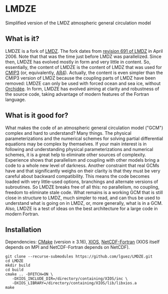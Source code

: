 # LMDZE
Simplified version of the LMDZ atmospheric general circulation model

## What is it?

LMDZE is a fork of [LMDZ](http://lmdz.lmd.jussieu.fr). The fork dates
from [revision 691 of
LMDZ](http://trac.lmd.jussieu.fr/LMDZ/changeset/691) in
April 2006. Note that that was the time just before LMDZ was
parallelized. Since then, LMDZE has evolved mostly in form and very
little in content. So, essentially, the content of LMDZE is the
content of LMDZ that was used for
[CMIP3](https://www.wcrp-climate.org/wgcm-cmip/wgcm-cmip3) (or,
equivalently, [AR4](https://www.ipcc.ch/report/ar4/syr)). Actually,
the content is even simpler than the CMIP3 version of LMDZ because the
coupling parts of LMDZ have been removed: LMDZE can only be used with
forced ocean and sea ice, without
[Orchidée](https://orchidee.ipsl.fr). In form, LMDZE has evolved
aiming at clarity and robustness of the source code, taking advantage
of modern features of the Fortran language.

## What is it good for?

What makes the code of an atmospheric general circulation model
("GCM") complex and hard to understand? Many things. The physical
parameterizations and the numerical schemes for solving partial
differential equations may be complex by themselves. If your main
interest is in following and understanding physical parameterizations
and numerical schemes, it is a great help to eliminate other sources
of complexity. Experience shows that parallelism and coupling with
other models bring a code to a whole new level of darkness. Another
constraint that real GCMs have and that significantly weighs on their
clarity is that they must be very careful about backward
compatibility. This means the code becomes loaded with very
little-used options, branchings and alternate versions of
subroutines. So LMDZE breaks free of all this: no parallelism, no
coupling, freedom to eliminate stale code. What remains is a working
GCM that is still close in structure to LMDZ, much simpler to read,
and can thus be used to understand what is going on in LMDZ, or, more
generally, what is in a GCM. Also, LMDZE is a test of ideas on the best
architecture for a large code in modern Fortran.

## Installation

Dependencies: [CMake](https://cmake.org/download) (version ≥ 3.16),
[XIOS](http://forge.ipsl.jussieu.fr/ioserver/wiki),
[NetCDF-Fortran](https://www.unidata.ucar.edu/downloads/netcdf/index.jsp)
(XIOS itself depends on MPI and NetCDF-Fortran depends on NetCDF).

	git clone --recurse-submodules https://github.com/lguez/LMDZE.git
	cd LMDZE
    mkdir build
    cd build
    cmake .. -DFETCH=ON \
       -DXIOS_INCLUDE_DIR=/directory/containing/XIOS/inc \
       -DXIOS_LIBRARY=/directory/containing/XIOS/lib/libxios.a
    make
